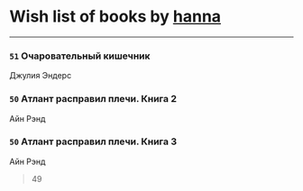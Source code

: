 # Wish list of books by [hanna](https://plus.google.com/110589643014391632917)
---

### `51` Очаровательный кишечник
Джулия Эндерс

### `50` Атлант расправил плечи. Книга 2
Айн Рэнд

### `50` Атлант расправил плечи. Книга 3
Айн Рэнд
> 49

